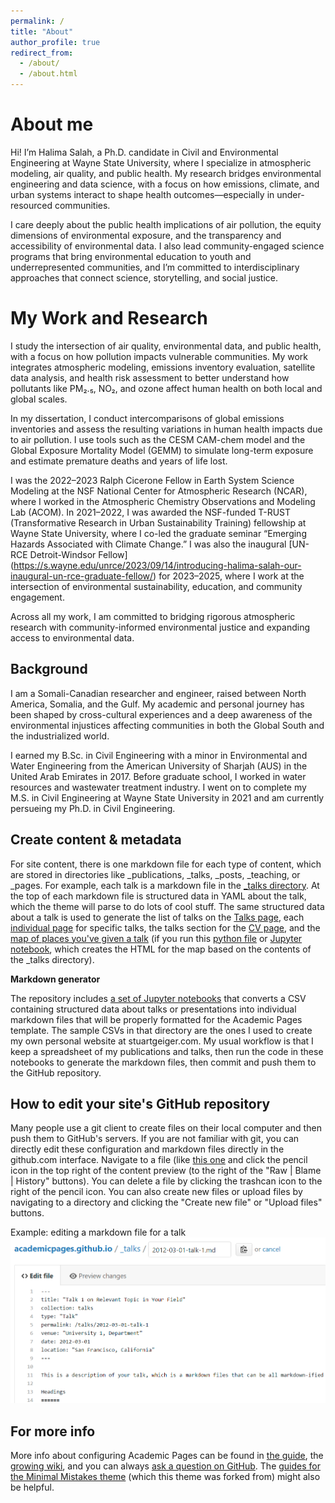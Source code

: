 ```yaml
---
permalink: /
title: "About"
author_profile: true
redirect_from: 
  - /about/
  - /about.html
---
```


About me
======
Hi! I’m Halima Salah, a Ph.D. candidate in Civil and Environmental Engineering at Wayne State University, where I specialize in atmospheric modeling, air quality, and public health. My research bridges environmental engineering and data science, with a focus on how emissions, climate, and urban systems interact to shape health outcomes—especially in under-resourced communities.

I care deeply about the public health implications of air pollution, the equity dimensions of environmental exposure, and the transparency and accessibility of environmental data. I also lead community-engaged science programs that bring environmental education to youth and underrepresented communities, and I’m committed to interdisciplinary approaches that connect science, storytelling, and social justice.

My Work and Research
======
I study the intersection of air quality, environmental data, and public health, with a focus on how pollution impacts vulnerable communities. My work integrates atmospheric modeling, emissions inventory evaluation, satellite data analysis, and health risk assessment to better understand how pollutants like PM₂.₅, NO₂, and ozone affect human health on both local and global scales.

In my dissertation, I conduct intercomparisons of global emissions inventories and assess the resulting variations in human health impacts due to air pollution. I use tools such as the CESM CAM-chem model and the Global Exposure Mortality Model (GEMM) to simulate long-term exposure and estimate premature deaths and years of life lost.

I was the 2022–2023 Ralph Cicerone Fellow in Earth System Science Modeling at the NSF National Center for Atmospheric Research (NCAR), where I worked in the Atmospheric Chemistry Observations and Modeling Lab (ACOM). In 2021–2022, I was awarded the NSF-funded T-RUST (Transformative Research in Urban Sustainability Training) fellowship at Wayne State University, where I co-led the graduate seminar “Emerging Hazards Associated with Climate Change.” I was also the inaugural [UN-RCE Detroit-Windsor Fellow] (https://s.wayne.edu/unrce/2023/09/14/introducing-halima-salah-our-inaugural-un-rce-graduate-fellow/) for 2023–2025, where I work at the intersection of environmental sustainability, education, and community engagement.

Across all my work, I am committed to bridging rigorous atmospheric research with community-informed environmental justice and expanding access to environmental data.

Background
------
I am a Somali-Canadian researcher and engineer, raised between North America, Somalia, and the Gulf. My academic and personal journey has been shaped by cross-cultural experiences and a deep awareness of the environmental injustices affecting communities in both the Global South and the industrialized world.

I earned my B.Sc. in Civil Engineering with a minor in Environmental and Water Engineering from the American University of Sharjah (AUS) in the United Arab Emirates in 2017. Before graduate school, I worked in water resources and wastewater treatment industry. I went on to complete my M.S. in Civil Engineering at Wayne State University in 2021 and am currently persueing my Ph.D. in Civil Engineering.

Create content & metadata
------
For site content, there is one markdown file for each type of content, which are stored in directories like _publications, _talks, _posts, _teaching, or _pages. For example, each talk is a markdown file in the [_talks directory](https://github.com/academicpages/academicpages.github.io/tree/master/_talks). At the top of each markdown file is structured data in YAML about the talk, which the theme will parse to do lots of cool stuff. The same structured data about a talk is used to generate the list of talks on the [Talks page](https://academicpages.github.io/talks), each [individual page](https://academicpages.github.io/talks/2012-03-01-talk-1) for specific talks, the talks section for the [CV page](https://academicpages.github.io/cv), and the [map of places you've given a talk](https://academicpages.github.io/talkmap.html) (if you run this [python file](https://github.com/academicpages/academicpages.github.io/blob/master/talkmap.py) or [Jupyter notebook](https://github.com/academicpages/academicpages.github.io/blob/master/talkmap.ipynb), which creates the HTML for the map based on the contents of the _talks directory).

**Markdown generator**

The repository includes [a set of Jupyter notebooks](https://github.com/academicpages/academicpages.github.io/tree/master/markdown_generator
) that converts a CSV containing structured data about talks or presentations into individual markdown files that will be properly formatted for the Academic Pages template. The sample CSVs in that directory are the ones I used to create my own personal website at stuartgeiger.com. My usual workflow is that I keep a spreadsheet of my publications and talks, then run the code in these notebooks to generate the markdown files, then commit and push them to the GitHub repository.

How to edit your site's GitHub repository
------
Many people use a git client to create files on their local computer and then push them to GitHub's servers. If you are not familiar with git, you can directly edit these configuration and markdown files directly in the github.com interface. Navigate to a file (like [this one](https://github.com/academicpages/academicpages.github.io/blob/master/_talks/2012-03-01-talk-1.md) and click the pencil icon in the top right of the content preview (to the right of the "Raw | Blame | History" buttons). You can delete a file by clicking the trashcan icon to the right of the pencil icon. You can also create new files or upload files by navigating to a directory and clicking the "Create new file" or "Upload files" buttons. 

Example: editing a markdown file for a talk
![Editing a markdown file for a talk](/images/editing-talk.png)

For more info
------
More info about configuring Academic Pages can be found in [the guide](https://academicpages.github.io/markdown/), the [growing wiki](https://github.com/academicpages/academicpages.github.io/wiki), and you can always [ask a question on GitHub](https://github.com/academicpages/academicpages.github.io/discussions). The [guides for the Minimal Mistakes theme](https://mmistakes.github.io/minimal-mistakes/docs/configuration/) (which this theme was forked from) might also be helpful.
